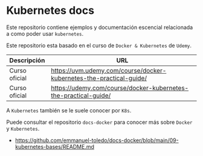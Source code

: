 # Kubernetes docs

Este repositorio contiene ejemplos y documentación escencial relacionada a como poder usar ```kubernetes```.

Este repositorio esta basado en el curso de ```Docker & Kubernetes``` de ```Udemy```.

| Descripción | URL |
| ------------- | ------------- |
| Curso oficial | https://uvm.udemy.com/course/docker-kubernetes-the-practical-guide/ |
| Curso oficial | https://udemy.com/course/docker-kubernetes-the-practical-guide/ |

A ```Kubernetes``` también se le suele conocer por ```K8s```.

Puede consultar el repositorio ```docs-docker``` para conocer más sobre ```Docker``` y ```Kubernetes```.
- https://github.com/emmanuel-toledo/docs-docker/blob/main/09-kubernetes-bases/README.md

